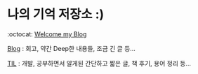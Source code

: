 나의 기억 저장소 :)
=================
:octocat: [Welcome my Blog](https://gwonsungjun.github.io/)


[Blog](https://gwonsungjun.github.io/) : 회고, 약간 Deep한 내용들, 조금 긴 글 등...   

[TIL](https://github.com/gwonsungjun/TIL) : 개발, 공부하면서 알게된 간단하고 짧은 글, 책 후기, 용어 정리 등...
